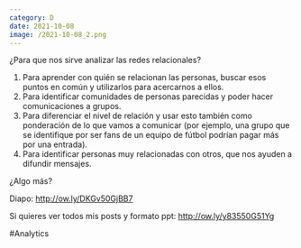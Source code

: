 ```yaml
--- 
category: D 
date: 2021-10-08 
image: /2021-10-08_2.png 
--- 
```


¿Para que nos sirve analizar las redes relacionales? 

1) Para aprender con quién se relacionan las personas, buscar esos puntos en común y utilizarlos para acercarnos a ellos.
2) Para identificar comunidades de personas parecidas y poder hacer comunicaciones a grupos.
3) Para diferenciar el nivel de relación y usar esto también como ponderación de lo que vamos a comunicar (por ejemplo, una grupo que se identifique por ser fans de un equipo de fútbol podrían pagar más por una entrada).
4) Para identificar personas muy relacionadas con otros,  que nos ayuden a difundir mensajes.

¿Algo más?

Diapo: http://ow.ly/DKGv50GjBB7

Si quieres ver todos mis posts y formato ppt: http://ow.ly/y83550G51Yg

#Analytics